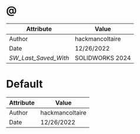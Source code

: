 # @
| Attribute | Value |
| ---  | ---     |
| Author | hackmancoltaire |
| Date | 12/26/2022 |
| _SW_Last_Saved_With_ | SOLIDWORKS 2024 |
# Default
| Attribute | Value |
| ---  | ---     |
| Author | hackmancoltaire |
| Date | 12/26/2022 |
